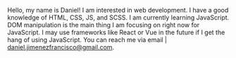 Hello, my name is Daniel! I am interested in web development. I have a good knowledge of HTML, CSS, JS, and SCSS. I am currently learning JavaScript. DOM manipulation is the main thing I am focusing on right now for JavaScript. I may use frameworks like React or Vue in the future if I get the hang of using JavaScript. You can reach me via email | daniel.jimenezfrancisco@gmail.com.
